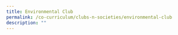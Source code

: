 ```yaml
---
title: Environmental Club
permalink: /co-curriculum/clubs-n-societies/environmental-club
description: ""
---
```

